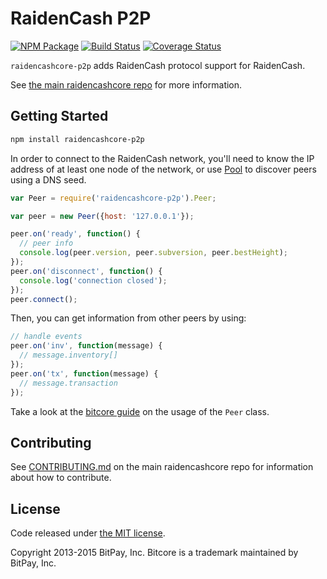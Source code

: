 RaidenCash P2P
=======

[![NPM Package](https://img.shields.io/npm/v/raidencashcore-p2p.svg?style=flat-square)](https://www.npmjs.org/package/raidencashcore-p2p)
[![Build Status](https://img.shields.io/travis/solaris-rig/raidencashcore-p2p.svg?branch=master&style=flat-square)](https://travis-ci.org/solaris-rig/raidencashcore-p2p)
[![Coverage Status](https://img.shields.io/coveralls/solaris-rig/raidencashcore-p2p.svg?style=flat-square)](https://coveralls.io/r/solaris-rig/raidencashcore-p2p?branch=master)

`raidencashcore-p2p` adds RaidenCash protocol support for RaidenCash.

See [the main raidencashcore repo](https://github.com/solaris-rig/raidencashcore) for more information.

## Getting Started

```sh
npm install raidencashcore-p2p
```
In order to connect to the RaidenCash network, you'll need to know the IP address of at least one node of the network, or use [Pool](/docs/pool.md) to discover peers using a DNS seed.

```javascript
var Peer = require('raidencashcore-p2p').Peer;

var peer = new Peer({host: '127.0.0.1'});

peer.on('ready', function() {
  // peer info
  console.log(peer.version, peer.subversion, peer.bestHeight);
});
peer.on('disconnect', function() {
  console.log('connection closed');
});
peer.connect();
```

Then, you can get information from other peers by using:

```javascript
// handle events
peer.on('inv', function(message) {
  // message.inventory[]
});
peer.on('tx', function(message) {
  // message.transaction
});
```

Take a look at the [bitcore guide](http://bitcore.io/guide/peer.html) on the usage of the `Peer` class.

## Contributing

See [CONTRIBUTING.md](https://github.com/solaris-rig/raidencashcore/blob/master/CONTRIBUTING.md) on the main raidencashcore repo for information about how to contribute.

## License

Code released under [the MIT license](https://github.com/solaris-rig/raidencashcore/blob/master/LICENSE).

Copyright 2013-2015 BitPay, Inc. Bitcore is a trademark maintained by BitPay, Inc.
